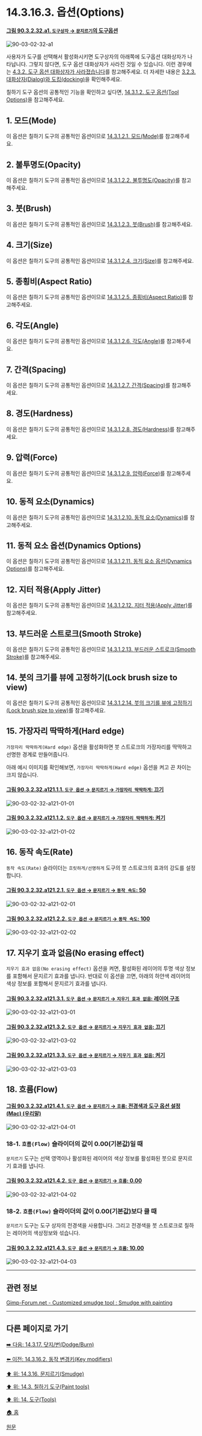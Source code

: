 # 14.3.16.3. 옵션(Options)

<a id="90-03-02-32-a1"></a>

#### [그림 90.3.2.32.a1. `도구상자` → `문지르기`의 도구옵션](./90-03-02-32-smudge.md#90-03-02-32-a1)
![90-03-02-32-a1](https://github.com/wonder13662/gimp/assets/15767104/89235865-2de8-4001-8b55-0ec8e97014ed)

사용자가 도구를 선택해서 활성화시키면 도구상자의 아래쪽에 도구옵션 대화상자가 나타납니다. 그렇지 않다면, 도구 옵션 대화상자가 사라진 것일 수 있습니다. 이런 경우에는 [4.3.2. 도구 옵션 대화상자가 사라졌습니다](./04-03-02-tool-options-dialog-is-missing.md)를 참고해주세요. 더 자세한 내용은 [3.2.3. 대화상자(Dialog)와 도킹(docking)](./03-02-03-00-dialogs-and-docking.md)을 확인해주세요.

칠하기 도구 옵션의 공통적인 기능을 확인하고 싶다면, [14.3.1.2. 도구 옵션(Tool Options)](./14-03-01-02-00-tool_options.md)을 참고해주세요.

<a id="14-03-16-03-s1"></a>

## 1. 모드(Mode)
이 옵션은 칠하기 도구의 공통적인 옵션이므로 [14.3.1.2.1. 모드(Mode)](./14-03-01-02-01-mode.md)를 참고해주세요.

<a id="14-03-16-03-s2"></a>

## 2. 불투명도(Opacity)
이 옵션은 칠하기 도구의 공통적인 옵션이므로 [14.3.1.2.2. 불투명도(Opacity)](./14-03-01-02-02-opacity.md)를 참고해주세요.

<a id="14-03-16-03-s3"></a>

## 3. 붓(Brush)
이 옵션은 칠하기 도구의 공통적인 옵션이므로 [14.3.1.2.3. 붓(Brush)](./14-03-01-02-03-brush.md)를 참고해주세요.

<a id="14-03-16-03-s4"></a>

## 4. 크기(Size)
이 옵션은 칠하기 도구의 공통적인 옵션이므로 [14.3.1.2.4. 크기(Size)](./14-03-01-02-04-size.md)를 참고해주세요.

<a id="14-03-16-03-s5"></a>

## 5. 종횡비(Aspect Ratio)
이 옵션은 칠하기 도구의 공통적인 옵션이므로 [14.3.1.2.5. 종횡비(Aspect Ratio)](./14-03-01-02-05-aspect_ratio.md)를 참고해주세요.

<a id="14-03-16-03-s6"></a>

## 6. 각도(Angle)
이 옵션은 칠하기 도구의 공통적인 옵션이므로 [14.3.1.2.6. 각도(Angle)](./14-03-01-02-06-angle.md)를 참고해주세요.

<a id="14-03-16-03-s7"></a>

## 7. 간격(Spacing)
이 옵션은 칠하기 도구의 공통적인 옵션이므로 [14.3.1.2.7. 간격(Spacing)](./14-03-01-02-07-spacing.md)를 참고해주세요.

<a id="14-03-16-03-s8"></a>

## 8. 경도(Hardness)
이 옵션은 칠하기 도구의 공통적인 옵션이므로 [14.3.1.2.8. 경도(Hardness)](./14-03-01-02-08-hardness.md)를 참고해주세요.

<a id="14-03-16-03-s9"></a>

## 9. 압력(Force)
이 옵션은 칠하기 도구의 공통적인 옵션이므로 [14.3.1.2.9. 압력(Force)](./14-03-01-02-09-force.md)를 참고해주세요.

<a id="14-03-16-03-s10"></a>

## 10. 동적 요소(Dynamics)
이 옵션은 칠하기 도구의 공통적인 옵션이므로 [14.3.1.2.10. 동적 요소(Dynamics)](./14-03-01-02-10-dynamics.md)를 참고해주세요.

<a id="14-03-16-03-s11"></a>

## 11. 동적 요소 옵션(Dynamics Options)
이 옵션은 칠하기 도구의 공통적인 옵션이므로 [14.3.1.2.11. 동적 요소 옵션(Dynamics Options)](./14-03-01-02-11-dynamics_options.md)를 참고해주세요.

<a id="14-03-16-03-s12"></a>

## 12. 지터 적용(Apply Jitter)
이 옵션은 칠하기 도구의 공통적인 옵션이므로 [14.3.1.2.12. 지터 적용(Apply Jitter)](./14-03-01-02-12-apply_jitter.md)를 참고해주세요.

<a id="14-03-16-03-s13"></a>

## 13. 부드러운 스트로크(Smooth Stroke)
이 옵션은 칠하기 도구의 공통적인 옵션이므로 [14.3.1.2.13. 부드러운 스트로크(Smooth Stroke)](./14-03-01-02-13-smooth_stroke.md)를 참고해주세요.

<a id="14-03-16-03-s14"></a>

## 14. 붓의 크기를 뷰에 고정하기(Lock brush size to view)
이 옵션은 칠하기 도구의 공통적인 옵션이므로 [14.3.1.2.14. 붓의 크기를 뷰에 고정하기(Lock brush size to view)](./14-03-01-02-14-lock_brush_size_to_view.md)를 참고해주세요.

<a id="14-03-16-03-s15"></a>

## 15. 가장자리 딱딱하게(Hard edge)
`가장자리 딱딱하게(Hard edge)` 옵션을 활성화하면 붓 스트로크의 가장자리를 딱딱하고 선명한 경계로 만들어줍니다.

아래 예시 이미지를 확인해보면, `가장자리 딱딱하게(Hard edge)` 옵션을 켜고 끈 차이는 크지 않습니다.

<a id="90-03-02-32-a121-01-01"></a>

#### [그림 90.3.2.32.a121.1.1. `도구 옵션` → `문지르기` → `가장자리 딱딱하게`: 끄기](./90-03-02-32-smudge.md#90-03-02-32-a121-01-01)
![90-03-02-32-a121-01-01](https://github.com/wonder13662/gimp/assets/15767104/6d40956b-1cf7-4910-a460-fafe15e99b27)

<a id="90-03-02-32-a121-01-02"></a>

#### [그림 90.3.2.32.a121.1.2. `도구 옵션` → `문지르기` → `가장자리 딱딱하게`: 켜기](./90-03-02-32-smudge.md#90-03-02-32-a121-01-02)
![90-03-02-32-a121-01-02](https://github.com/wonder13662/gimp/assets/15767104/7a3f5343-a223-44d5-a5d0-927b36a74a64)

<a id="14-03-16-03-s16"></a>

## 16. 동작 속도(Rate)
`동작 속도(Rate)` 슬라이더는 `흐릿하게/선명하게` 도구의 붓 스트로크의 효과의 강도를 설정합니다.

<a id="90-03-02-32-a121-02-01"></a>

#### [그림 90.3.2.32.a121.2.1. `도구 옵션` → `문지르기` → `동작 속도`: 50](./90-03-02-32-smudge.md#90-03-02-32-a121-02-01)
![90-03-02-32-a121-02-01](https://github.com/wonder13662/gimp/assets/15767104/f150bea7-a3f2-4c21-8b8d-9905abf1be51)

<a id="90-03-02-32-a121-02-02"></a>

#### [그림 90.3.2.32.a121.2.2. `도구 옵션` → `문지르기` → `동작 속도`: 100](./90-03-02-32-smudge.md#90-03-02-32-a121-02-02)
![90-03-02-32-a121-02-02](https://github.com/wonder13662/gimp/assets/15767104/30d9b204-f21f-4591-8c79-8800d7b3dddf)

<a id="14-03-16-03-s17"></a>

## 17. 지우기 효과 없음(No erasing effect)
`지우기 효과 없음(No erasing effect)` 옵션을 켜면, 활성화된 레이어의 투명 색상 정보를 포함해서 문지르기 효과를 냅니다. 반대로 이 옵션을 끄면, 아래의 하얀색 레이어의 색상 정보를 포함해서 문지르기 효과를 냅니다.

<a id="90-03-02-32-a121-03-01"></a>

#### [그림 90.3.2.32.a121.3.1. `도구 옵션` → `문지르기` → `지우기 효과 없음`: 레이어 구조](./90-03-02-32-smudge.md#90-03-02-32-a121-03-01)
![90-03-02-32-a121-03-01](https://github.com/wonder13662/gimp/assets/15767104/12c0ea44-e6fb-4f42-b67c-fc7d0e270499)

<a id="90-03-02-32-a121-03-02"></a>

#### [그림 90.3.2.32.a121.3.2. `도구 옵션` → `문지르기` → `지우기 효과 없음`: 끄기](./90-03-02-32-smudge.md#90-03-02-32-a121-03-02)
![90-03-02-32-a121-03-02](https://github.com/wonder13662/gimp/assets/15767104/12cd808f-438e-4493-99d7-7b419ea3e387)

<a id="90-03-02-32-a121-03-03"></a>

#### [그림 90.3.2.32.a121.3.3. `도구 옵션` → `문지르기` → `지우기 효과 없음`: 켜기](./90-03-02-32-smudge.md#90-03-02-32-a121-03-03)
![90-03-02-32-a121-03-03](https://github.com/wonder13662/gimp/assets/15767104/df74c4a1-2218-4799-815f-8fd0debcf959)

<a id="14-03-16-03-s18"></a>

## 18. 흐름(Flow)

<a id="90-03-02-32-a121-04-01"></a>

#### [그림 90.3.2.32.a121.4.1. `도구 옵션` → `문지르기` → `흐름`: 전경색과 도구 옵션 설정 (Mac) (우리말)](./90-03-02-32-smudge.md#90-03-02-32-a121-04-01)
![90-03-02-32-a121-04-01](https://github.com/wonder13662/gimp/assets/15767104/3549ee5d-87f6-4f7d-91ac-ef734914a24d)

<a id="14-03-16-03-s18-01"></a>

### 18-1. `흐름(Flow)` 슬라이더의 값이 0.00(기본값)일 때
`문지르기` 도구는 선택 영역이나 활성화된 레이어의 색상 정보를 활성화된 붓으로 문지르기 효과를 냅니다.

<a id="90-03-02-32-a121-04-02"></a>

#### [그림 90.3.2.32.a121.4.2. `도구 옵션` → `문지르기` → `흐름`: 0.00](./90-03-02-32-smudge.md#90-03-02-32-a121-04-02)
![90-03-02-32-a121-04-02](https://github.com/wonder13662/gimp/assets/15767104/4ca787f9-9f04-4433-acec-7f79e490633c)

<a id="14-03-16-03-s18-02"></a>

### 18-2. `흐름(Flow)` 슬라이더의 값이 0.00(기본값)보다 클 때
`문지르기` 도구는 도구 상자의 전경색을 사용합니다. 그리고 전경색을 붓 스트로크로 칠하는 레이어의 색상정보와 섞습니다.

<a id="90-03-02-32-a121-04-03"></a>

#### [그림 90.3.2.32.a121.4.3. `도구 옵션` → `문지르기` → `흐름`: 10.00](./90-03-02-32-smudge.md#90-03-02-32-a121-04-03)
![90-03-02-32-a121-04-03](https://github.com/wonder13662/gimp/assets/15767104/6cc92fad-0978-4ce9-890e-7b0d0f5a76a5)

***

## 관련 정보

<a comment="아래 문서 해석 및 추가가 필요"></a>

[Gimp-Forum.net - Customized smudge tool : Smudge with painting](https://www.gimp-forum.net/Thread-Customized-smudge-tool-Smudge-with-painting)

***

## 다른 페이지로 가기

[➡️ 다음: 14.3.17. 닷지/번(Dodge/Burn)](./14-03-17-dodge-burn.md)

[⬅️ 이전: 14.3.16.2. 동작 변경키(Key modifiers)](./14-03-16-02-key_modifiers.md)

[⬆️ 위: 14.3.16. 문지르기(Smudge)](./14-03-16-00-smudge.md)

[⬆️ 위: 14.3. 칠하기 도구(Paint tools)](./14-03-00-paint-tools.md)

[⬆️ 위: 14. 도구(Tools)](./14-00-tools.md)

[🏠 홈](./00-home.md)

[원문](https://docs.gimp.org/2.10/ko/gimp-tool-smudge.html#idm14244)